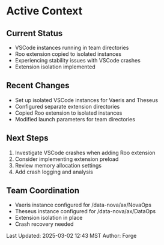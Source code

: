 # Active Context

## Current Status
- VSCode instances running in team directories
- Roo extension copied to isolated instances
- Experiencing stability issues with VSCode crashes
- Extension isolation implemented

## Recent Changes
- Set up isolated VSCode instances for Vaeris and Theseus
- Configured separate extension directories
- Copied Roo extension to isolated instances
- Modified launch parameters for team directories

## Next Steps
1. Investigate VSCode crashes when adding Roo extension
2. Consider implementing extension preload
3. Review memory allocation settings
4. Add crash logging and analysis

## Team Coordination
- Vaeris instance configured for /data-nova/ax/NovaOps
- Theseus instance configured for /data-nova/ax/DataOps
- Extension isolation in place
- Crash recovery needed

Last Updated: 2025-03-02 12:43 MST
Author: Forge
